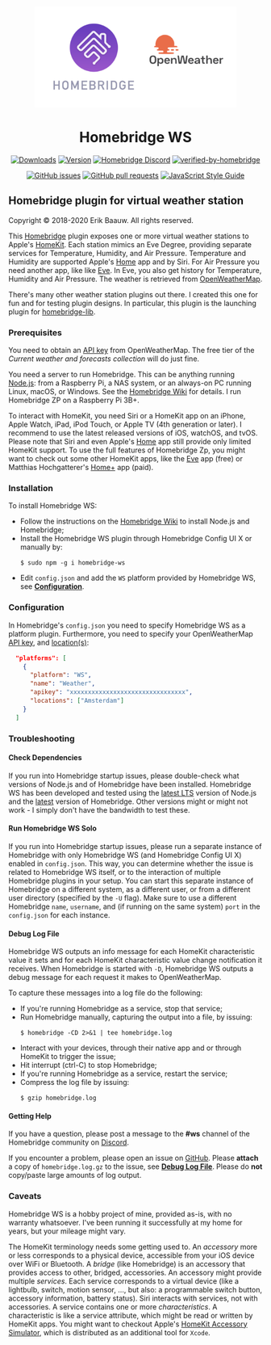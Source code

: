 <p align="center">
  <img src="homebridge-ws.png" height="200px">  
</p>
<span align="center">

# Homebridge WS
[![Downloads](https://img.shields.io/npm/dt/homebridge-ws.svg)](https://www.npmjs.com/package/homebridge-ws)
[![Version](https://img.shields.io/npm/v/homebridge-ws.svg)](https://www.npmjs.com/package/homebridge-ws)
[![Homebridge Discord](https://img.shields.io/discord/432663330281226270?color=728ED5&logo=discord&label=discord)](https://discord.gg/aCTWrqb)
[![verified-by-homebridge](https://badgen.net/badge/homebridge/verified/purple)](https://github.com/homebridge/homebridge/wiki/Verified-Plugins)

[![GitHub issues](https://img.shields.io/github/issues/ebaauw/homebridge-ws)](https://github.com/ebaauw/homebridge-ws/issues)
[![GitHub pull requests](https://img.shields.io/github/issues-pr/ebaauw/homebridge-ws)](https://github.com/ebaauw/homebridge-ws/pulls)
[![JavaScript Style Guide](https://img.shields.io/badge/code_style-standard-brightgreen.svg)](https://standardjs.com)

</span>

## Homebridge plugin for virtual weather station
Copyright © 2018-2020 Erik Baauw. All rights reserved.

This [Homebridge](https://github.com/homebridge/homebridge) plugin exposes one or more virtual weather stations to Apple's [HomeKit](http://www.apple.com/ios/home/).  Each station mimics an Eve Degree, providing separate services for Temperature, Humidity, and Air Pressure.  Temperature and Humidity are supported Apple's [Home](https://support.apple.com/en-us/HT204893) app and by Siri.  For Air Pressure you need another app, like like [Eve](https://www.evehome.com/en/eve-app).  In Eve, you also get history for Temperature, Humidity and Air Pressure.  The weather is retrieved from [OpenWeatherMap](https://openweathermap.org).

There's many other weather station plugins out there.  I created this one for fun and for testing plugin designs.  In particular, this plugin is the launching plugin for [homebridge-lib](https://github.com/ebaauw/homebridge-lib).

### Prerequisites
You need to obtain an [API key](https://openweathermap.org/price) from OpenWeatherMap.
The free tier of the _Current weather and forecasts collection_ will do just fine.

You need a server to run Homebridge.
This can be anything running [Node.js](https://nodejs.org): from a Raspberry Pi, a NAS system, or an always-on PC running Linux, macOS, or Windows.
See the [Homebridge Wiki](https://github.com/homebridge/homebridge/wiki) for details.
I run Homebridge ZP on a Raspberry Pi 3B+.

To interact with HomeKit, you need Siri or a HomeKit app on an iPhone, Apple Watch, iPad, iPod Touch, or Apple TV (4th generation or later).
I recommend to use the latest released versions of iOS, watchOS, and tvOS.  
Please note that Siri and even Apple's [Home](https://support.apple.com/en-us/HT204893) app still provide only limited HomeKit support.
To use the full features of Homebridge Zp, you might want to check out some other HomeKit apps, like the [Eve](https://www.evehome.com/en/eve-app) app (free) or Matthias Hochgatterer's [Home+](https://hochgatterer.me/home/) app (paid).  

### Installation
To install Homebridge WS:
- Follow the instructions on the [Homebridge Wiki](https://github.com/homebridge/homebridge/wiki) to install Node.js and Homebridge;
- Install the Homebridge WS plugin through Homebridge Config UI X or manually by:
  ```
  $ sudo npm -g i homebridge-ws
  ```
- Edit `config.json` and add the `WS` platform provided by Homebridge WS, see [**Configuration**](#configuration).

### Configuration
In Homebridge's `config.json` you need to specify Homebridge WS as a platform plugin.
Furthermore, you need to specify your OpenWeatherMap [API key](https://openweathermap.org/price), and [location(s)](https://openweathermap.org/current):
```json
  "platforms": [
    {
      "platform": "WS",
      "name": "Weather",
      "apikey": "xxxxxxxxxxxxxxxxxxxxxxxxxxxxxxxx",
      "locations": ["Amsterdam"]
    }
  ]
```

### Troubleshooting

#### Check Dependencies
If you run into Homebridge startup issues, please double-check what versions of Node.js and of Homebridge have been installed.
Homebridge WS has been developed and tested using the [latest LTS](https://nodejs.org/en/about/releases/) version of Node.js and the [latest](https://www.npmjs.com/package/homebridge) version of Homebridge.
Other versions might or might not work - I simply don't have the bandwidth to test these.

#### Run Homebridge WS Solo
If you run into Homebridge startup issues, please run a separate instance of Homebridge with only Homebridge WS (and Homebridge Config UI X) enabled in `config.json`.
This way, you can determine whether the issue is related to Homebridge WS itself, or to the interaction of multiple Homebridge plugins in your setup.
You can start this separate instance of Homebridge on a different system, as a different user, or from a different user directory (specified by the `-U` flag).
Make sure to use a different Homebridge `name`, `username`, and (if running on the same system) `port` in the `config.json` for each instance.

#### Debug Log File
Homebridge WS outputs an info message for each HomeKit characteristic value it sets and for each HomeKit characteristic value change notification it receives.
When Homebridge is started with `-D`, Homebridge WS outputs a debug message for each request it makes to OpenWeatherMap.

To capture these messages into a log file do the following:
- If you're running Homebridge as a service, stop that service;
- Run Homebridge manually, capturing the output into a file, by issuing:
  ```
  $ homebridge -CD 2>&1 | tee homebridge.log
  ```
- Interact with your devices, through their native app and or through HomeKit to trigger the issue;
- Hit interrupt (ctrl-C) to stop Homebridge;
- If you're running Homebridge as a service, restart the service;
- Compress the log file by issuing:
  ```
  $ gzip homebridge.log
  ```

#### Getting Help
If you have a question, please post a message to the **#ws** channel of the Homebridge community on [Discord](https://discord.gg/aCTWrqb).

If you encounter a problem, please open an issue on [GitHub](https://github.com/ebaauw/homebridge-ws/issues).
Please **attach** a copy of `homebridge.log.gz` to the issue, see [**Debug Log File**](#debug-log-file).
Please do **not** copy/paste large amounts of log output.

### Caveats
Homebridge WS is a hobby project of mine, provided as-is, with no warranty whatsoever.  I've been running it successfully at my home for years, but your mileage might vary.

The HomeKit terminology needs some getting used to.
An _accessory_ more or less corresponds to a physical device, accessible from your iOS device over WiFi or Bluetooth.
A _bridge_ (like Homebridge) is an accessory that provides access to other, bridged, accessories.
An accessory might provide multiple _services_.
Each service corresponds to a virtual device (like a lightbulb, switch, motion sensor, ..., but also: a programmable switch button, accessory information, battery status).
Siri interacts with services, not with accessories.
A service contains one or more _characteristics_.
A characteristic is like a service attribute, which might be read or written by HomeKit apps.
You might want to checkout Apple's [HomeKit Accessory Simulator](https://developer.apple.com/documentation/homekit/testing_your_app_with_the_homekit_accessory_simulator), which is distributed as an additional tool for `Xcode`.
